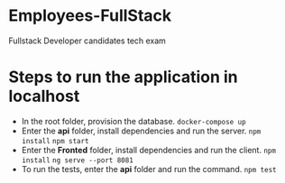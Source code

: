 # Employees-FullStack
Fullstack Developer candidates tech exam

# Steps to run the application in localhost
* In the root folder, provision the database.
`docker-compose up`
* Enter the **api** folder, install dependencies and run the server. 
`npm install`
`npm start`
* Enter the **Fronted** folder, install dependencies and run the client.
`npm install`
`ng serve --port 8081`
* To run the tests, enter the **api** folder and run the command.
`npm test`
